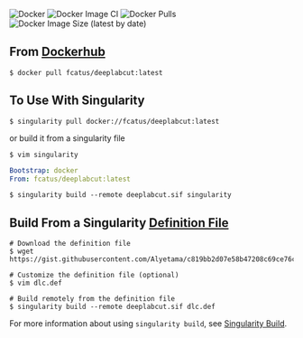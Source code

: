 ![Docker](https://github.com/bchaselab/DeepLabCut-Slurm/workflows/Docker/badge.svg) ![Docker Image CI](https://github.com/bchaselab/DeepLabCut-Slurm/workflows/Docker%20Image%20CI/badge.svg) ![Docker Pulls](https://img.shields.io/docker/pulls/fcatus/deeplabcut) ![Docker Image Size (latest by date)](https://img.shields.io/docker/image-size/fcatus/deeplabcut)

## From [Dockerhub](https://hub.docker.com/repository/docker/fcatus/deeplabcut)
```shell
$ docker pull fcatus/deeplabcut:latest
```

## To Use With Singularity
```shell
$ singularity pull docker://fcatus/deeplabcut:latest
```

or build it from a singularity file

```shell
$ vim singularity
```

```yaml
Bootstrap: docker
From: fcatus/deeplabcut:latest
```

```shell
$ singularity build --remote deeplabcut.sif singularity
```

## Build From a Singularity [Definition File](https://sylabs.io/guides/3.5/user-guide/definition_files.html)

```shell
# Download the definition file
$ wget https://gist.githubusercontent.com/Alyetama/c819bb2d07e58b47208c69ce76c22feb/raw/c07b264adc5424d6bd939a77bb34a95a6f80dca1/dlc.def

# Customize the definition file (optional)
$ vim dlc.def

# Build remotely from the definition file
$ singularity build --remote deeplabcut.sif dlc.def
```

For more information about using `singularity build`, see [Singularity Build](https://sylabs.io/guides/3.1/user-guide/cli/singularity_build.html).
